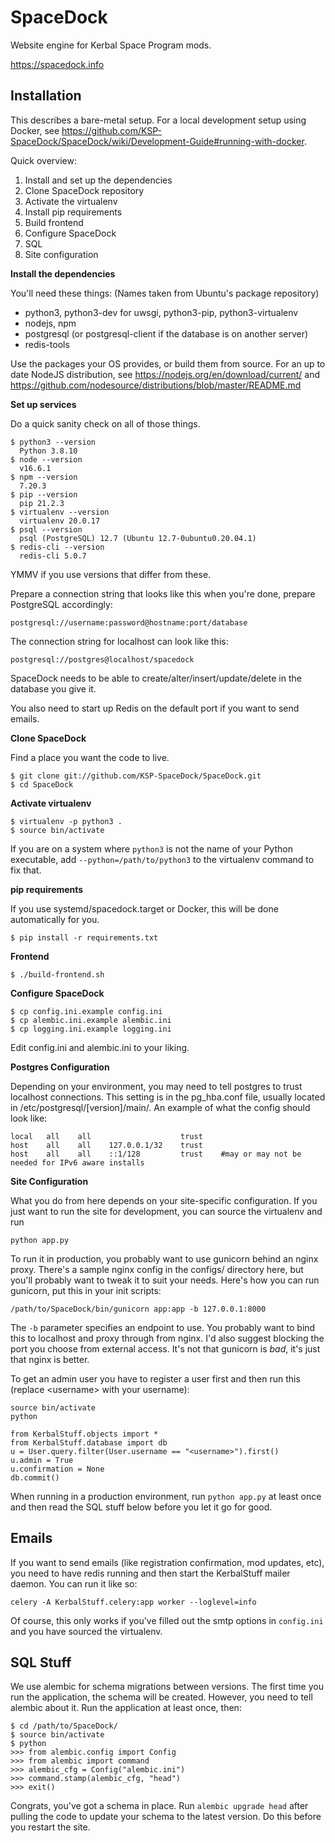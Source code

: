 # SpaceDock

Website engine for Kerbal Space Program mods.

https://spacedock.info

## Installation

This describes a bare-metal setup. For a local development setup using Docker, see https://github.com/KSP-SpaceDock/SpaceDock/wiki/Development-Guide#running-with-docker.

Quick overview:

1. Install and set up the dependencies
2. Clone SpaceDock repository
3. Activate the virtualenv
4. Install pip requirements
5. Build frontend
6. Configure SpaceDock
7. SQL
8. Site configuration

**Install the dependencies**

You'll need these things:
(Names taken from Ubuntu's package repository)

* python3, python3-dev for uwsgi, python3-pip, python3-virtualenv
* nodejs, npm
* postgresql (or postgresql-client if the database is on another server)
* redis-tools

Use the packages your OS provides, or build them from source.
For an up to date NodeJS distribution, see https://nodejs.org/en/download/current/
and https://github.com/nodesource/distributions/blob/master/README.md

**Set up services**

Do a quick sanity check on all of those things.

    $ python3 --version
      Python 3.8.10
    $ node --version
      v16.6.1
    $ npm --version
      7.20.3
    $ pip --version
      pip 21.2.3
    $ virtualenv --version
      virtualenv 20.0.17
    $ psql --version
      psql (PostgreSQL) 12.7 (Ubuntu 12.7-0ubuntu0.20.04.1)
    $ redis-cli --version
      redis-cli 5.0.7

YMMV if you use versions that differ from these.

Prepare a connection string that looks like this when you're done, prepare PostgreSQL accordingly:

    postgresql://username:password@hostname:port/database

The connection string for localhost can look like this:

    postgresql://postgres@localhost/spacedock

SpaceDock needs to be able to create/alter/insert/update/delete in the database
you give it.

You also need to start up Redis on the default port if you want to send emails.

**Clone SpaceDock**

Find a place you want the code to live.

    $ git clone git://github.com/KSP-SpaceDock/SpaceDock.git
    $ cd SpaceDock

**Activate virtualenv**

    $ virtualenv -p python3 .
    $ source bin/activate

If you are on a system where `python3` is not the name of your
Python executable, add `--python=/path/to/python3` to the virtualenv command to fix that.

**pip requirements**

If you use systemd/spacedock.target or Docker, this will be done automatically for you.

    $ pip install -r requirements.txt

**Frontend**

    $ ./build-frontend.sh

**Configure SpaceDock**

    $ cp config.ini.example config.ini
    $ cp alembic.ini.example alembic.ini
    $ cp logging.ini.example logging.ini

Edit config.ini and alembic.ini to your liking.

**Postgres Configuration**

Depending on your environment, you may need to tell postgres to trust localhost connections. This setting is in the pg_hba.conf file, usually located in /etc/postgresql/[version]/main/.
An example of what the config should look like:

    local   all    all                    trust
    host    all    all    127.0.0.1/32    trust
    host    all    all    ::1/128         trust    #may or may not be needed for IPv6 aware installs

**Site Configuration**

What you do from here depends on your site-specific configuration. If you just
want to run the site for development, you can source the virtualenv and run

    python app.py

To run it in production, you probably want to use gunicorn behind an nginx proxy.
There's a sample nginx config in the configs/ directory here, but you'll probably
want to tweak it to suit your needs. Here's how you can run gunicorn, put this in
your init scripts:

    /path/to/SpaceDock/bin/gunicorn app:app -b 127.0.0.1:8000

The `-b` parameter specifies an endpoint to use. You probably want to bind this to
localhost and proxy through from nginx. I'd also suggest blocking the port you
choose from external access. It's not that gunicorn is *bad*, it's just that nginx
is better.

To get an admin user you have to register a user first and then run this (replace &lt;username&gt; with your username):

	source bin/activate
	python

	from KerbalStuff.objects import *
	from KerbalStuff.database import db
	u = User.query.filter(User.username == "<username>").first()
	u.admin = True
	u.confirmation = None
	db.commit()


When running in a production environment, run `python app.py` at least once and
then read the SQL stuff below before you let it go for good.

## Emails

If you want to send emails (like registration confirmation, mod updates, etc),
you need to have redis running and then start the KerbalStuff mailer daemon.
You can run it like so:

    celery -A KerbalStuff.celery:app worker --loglevel=info

Of course, this only works if you've filled out the smtp options in `config.ini`
and you have sourced the virtualenv.

## SQL Stuff

We use alembic for schema migrations between versions. The first time you run the
application, the schema will be created. However, you need to tell alembic about
it. Run the application at least once, then:

    $ cd /path/to/SpaceDock/
    $ source bin/activate
    $ python
    >>> from alembic.config import Config
    >>> from alembic import command
    >>> alembic_cfg = Config("alembic.ini")
    >>> command.stamp(alembic_cfg, "head")
    >>> exit()

Congrats, you've got a schema in place. Run `alembic upgrade head` after pulling
the code to update your schema to the latest version. Do this before you restart
the site.
